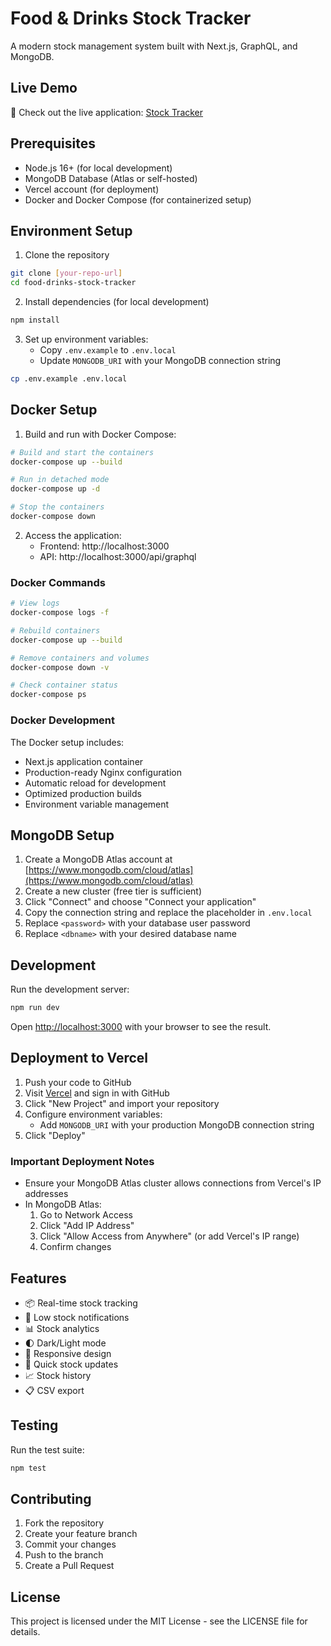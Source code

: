 # Food & Drinks Stock Tracker

A modern stock management system built with Next.js, GraphQL, and MongoDB.

## Live Demo

🚀 Check out the live application: [Stock Tracker](https://inventory-tracker-coral.vercel.app/)

## Prerequisites

- Node.js 16+ (for local development)
- MongoDB Database (Atlas or self-hosted)
- Vercel account (for deployment)
- Docker and Docker Compose (for containerized setup)

## Environment Setup

1. Clone the repository

```bash
git clone [your-repo-url]
cd food-drinks-stock-tracker
```

2. Install dependencies (for local development)

```bash
npm install
```

3. Set up environment variables:
   - Copy `.env.example` to `.env.local`
   - Update `MONGODB_URI` with your MongoDB connection string

```bash
cp .env.example .env.local
```

## Docker Setup

1. Build and run with Docker Compose:

```bash
# Build and start the containers
docker-compose up --build

# Run in detached mode
docker-compose up -d

# Stop the containers
docker-compose down
```

2. Access the application:
   - Frontend: http://localhost:3000
   - API: http://localhost:3000/api/graphql

### Docker Commands

```bash
# View logs
docker-compose logs -f

# Rebuild containers
docker-compose up --build

# Remove containers and volumes
docker-compose down -v

# Check container status
docker-compose ps
```

### Docker Development

The Docker setup includes:

- Next.js application container
- Production-ready Nginx configuration
- Automatic reload for development
- Optimized production builds
- Environment variable management

## MongoDB Setup

1. Create a MongoDB Atlas account at [https://www.mongodb.com/cloud/atlas](https://www.mongodb.com/cloud/atlas)
2. Create a new cluster (free tier is sufficient)
3. Click "Connect" and choose "Connect your application"
4. Copy the connection string and replace the placeholder in `.env.local`
5. Replace `<password>` with your database user password
6. Replace `<dbname>` with your desired database name

## Development

Run the development server:

```bash
npm run dev
```

Open [http://localhost:3000](http://localhost:3000) with your browser to see the result.

## Deployment to Vercel

1. Push your code to GitHub
2. Visit [Vercel](https://vercel.com) and sign in with GitHub
3. Click "New Project" and import your repository
4. Configure environment variables:
   - Add `MONGODB_URI` with your production MongoDB connection string
5. Click "Deploy"

### Important Deployment Notes

- Ensure your MongoDB Atlas cluster allows connections from Vercel's IP addresses
- In MongoDB Atlas:
  1. Go to Network Access
  2. Click "Add IP Address"
  3. Click "Allow Access from Anywhere" (or add Vercel's IP range)
  4. Confirm changes

## Features

- 📦 Real-time stock tracking
- 🔔 Low stock notifications
- 📊 Stock analytics
- 🌓 Dark/Light mode
- 📱 Responsive design
- 🔄 Quick stock updates
- 📈 Stock history
- 📋 CSV export

## Testing

Run the test suite:

```bash
npm test
```

## Contributing

1. Fork the repository
2. Create your feature branch
3. Commit your changes
4. Push to the branch
5. Create a Pull Request

## License

This project is licensed under the MIT License - see the LICENSE file for details.
